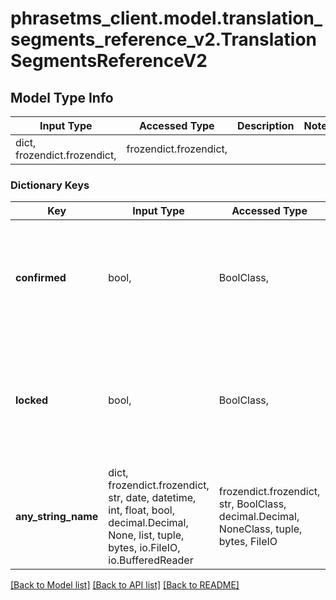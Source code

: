 # phrasetms_client.model.translation_segments_reference_v2.TranslationSegmentsReferenceV2

## Model Type Info

| Input Type                   | Accessed Type          | Description | Notes |
| ---------------------------- | ---------------------- | ----------- | ----- |
| dict, frozendict.frozendict, | frozendict.frozendict, |             |

### Dictionary Keys

| Key                 | Input Type                                                                                                                                  | Accessed Type                                                                           | Description                                                                         | Notes      |
| ------------------- | ------------------------------------------------------------------------------------------------------------------------------------------- | --------------------------------------------------------------------------------------- | ----------------------------------------------------------------------------------- | ---------- |
| **confirmed**       | bool,                                                                                                                                       | BoolClass,                                                                              | Remove confirmed (true), unconfirmed (false) or both segments (null). Default: null | [optional] |
| **locked**          | bool,                                                                                                                                       | BoolClass,                                                                              | Remove locked (true), unlocked (false) or both segments (null). Default: false      | [optional] |
| **any_string_name** | dict, frozendict.frozendict, str, date, datetime, int, float, bool, decimal.Decimal, None, list, tuple, bytes, io.FileIO, io.BufferedReader | frozendict.frozendict, str, BoolClass, decimal.Decimal, NoneClass, tuple, bytes, FileIO | any string name can be used but the value must be the correct type                  | [optional] |

[[Back to Model list]](../../README.md#documentation-for-models) [[Back to API list]](../../README.md#documentation-for-api-endpoints) [[Back to README]](../../README.md)
